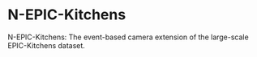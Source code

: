 # N-EPIC-Kitchens
N-EPIC-Kitchens: The event-based camera extension of the large-scale EPIC-Kitchens dataset.

